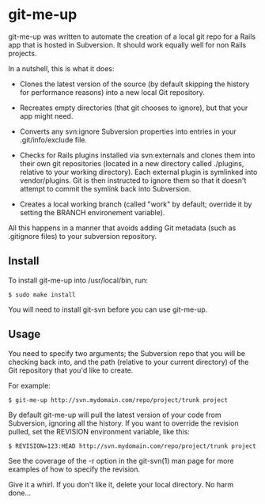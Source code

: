 git-me-up
=========

git-me-up was written to automate the creation of a local git repo for a Rails
app that is hosted in Subversion. It should work equally well for non Rails
projects.

In a nutshell, this is what it does:

  - Clones the latest version of the source (by default skipping the history
    for performance reasons) into a new local Git repository.

  - Recreates empty directories (that git chooses to ignore), but that your
    app might need.

  - Converts any svn:ignore Subversion properties into entries in your
    .git/info/exclude file.

  - Checks for Rails plugins installed via svn:externals and clones them into
    their own git repositories (located in a new directory called ./plugins,
    relative to your working directory). Each external plugin is symlinked
    into vendor/plugins. Git is then instructed to ignore them so that it
    doesn't attempt to commit the symlink back into Subversion.

  - Creates a local working branch (called "work" by default; override it by
    setting the BRANCH environement variable).

All this happens in a manner that avoids adding Git metadata (such as
.gitignore files) to your subversion repository.

Install
-------

To install git-me-up into /usr/local/bin, run:

    $ sudo make install

You will need to install git-svn before you can use git-me-up.

Usage
-----

You need to specify two arguments; the Subversion repo that you will be
checking back into, and the path (relative to your current directory) of the
Git repository that you'd like to create.

For example:

    $ git-me-up http://svn.mydomain.com/repo/project/trunk project

By default git-me-up will pull the latest version of your code from
Subversion, ignoring all the history. If you want to override the revision
pulled, set the REVISION environment variable, like this:

    $ REVISION=123:HEAD http://svn.mydomain.com/repo/project/trunk project

See the coverage of the -r option in the git-svn(1) man page for more examples
of how to specify the revision.

Give it a whirl. If you don't like it, delete your local directory. No harm
done...
